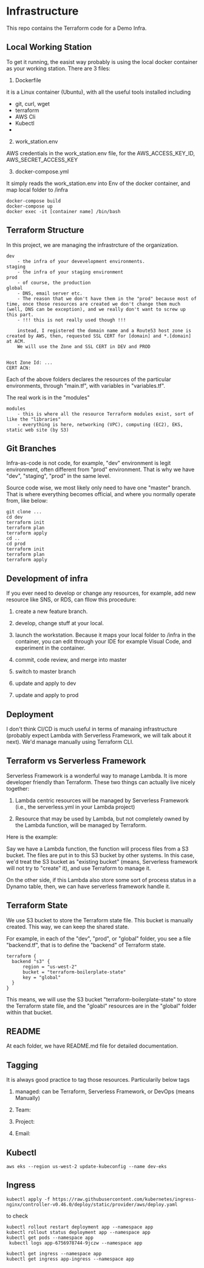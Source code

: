 
# Infrastructure

This repo contains the Terraform code for a Demo Infra.

## Local Working Station

To get it running, the easist way probably is using the local docker container as your working station. There are 3 files:

1. Dockerfile

it is a Linux container (Ubuntu), with all the useful tools installed including

* git, curl, wget
* terraform
* AWS Cli
* Kubectl
* 

2. work_station.env

AWS credentials in the work_station.env file, for the AWS_ACCESS_KEY_ID, AWS_SECRET_ACCESS_KEY

3. docker-compose.yml

It simply reads the work_station.env into Env of the docker container, and map local folder to /infra

````
docker-compose build
docker-compose up
docker exec -it [container name] /bin/bash
````

## Terraform Structure

In this project, we are managing the infrastrcture of the organization.

````
dev
    - the infra of your devevelopment environments.
staging
    - the infra of your staging environment
prod
    - of course, the production
global
    - DNS, email server etc.
    - The reason that we don't have them in the "prod" because most of time, once those resources are created we don't change them much (well, DNS can be exception), and we really don't want to screw up this part.
    - !!! this is not really used though !!!

    instead, I registered the domain name and a Route53 host zone is created by AWS, then, requested SSL CERT for [domain] and *.[domain] at ACM.
    We will use the Zone and SSL CERT in DEV and PROD
````

````

Host Zone Id: ...
CERT ACN: 
````
Each of the above folders declares the resources of the particular environments, through "main.tf", with variables in "variables.tf".

The real work is in the "modules"

````
modules
    - this is where all the resource Terraform modules exist, sort of like the "libraries"
    - everything is here, networking (VPC), computing (EC2), EKS, static web site (by S3)
````

## Git Branches

Infra-as-code is not code, for example, "dev" environment is legit environment, often different from "prod" environment. That is why we have "dev", "staging", "prod" in the same level.

Source code wise, we most likely only need to have one "master" branch. That is where everything becomes official, and where you normally operate from, like below:

````
git clone ...
cd dev
terraform init
terraform plan
terraform apply
cd ..
cd prod
terraform init
terraform plan
terraform apply
````


## Development of infra

If you ever need to develop or change any resources, for example, add new resource like SNS, or RDS, can fllow this procedure:

1. create a new feature branch.

2. develop, change stuff at your local.

3. launch the workstation. Because it maps your local folder to /infra in the container, you can edit through your IDE for example Visual Code, and experiment in the container.

4. commit, code review, and merge into master

5. switch to master branch

6. update and apply to dev

7. update and apply to prod

## Deployment

I don't think CI/CD is much useful in terms of manaing infrastructure (probably expect Lambda with Serverless Framework, we will talk about it next). We'd manage manually using Terraform CLI.

## Terraform vs Serverless Framework

Serverless Framework is a wonderful way to manage Lambda. It is more developer friendly than Terraform. These two things can actually live nicely together:

1. Lambda centric resources will be managed by Serverless Framework (i.e., the serverless.yml in your Lambda project)

2. Resource that may be used by Lambda, but not completely owned by the Lambda function, will be managed by Terraform. 

Here is the example:

Say we have a Lambda function, the function will process files from a S3 bucket. The files are put in to this S3 bucket by other systems. In this case, we'd treat the S3 bucket as "existing bucket" (means, Serverless framework will not try to "create" it), and use Terraform to manage it.

On the other side, if this Lambda also store some sort of process status in a Dynamo table, then, we can have serverless framework handle it.

## Terraform State

We use S3 bucket to store the Terraform state file. This bucket is manually created. This way, we can keep the shared state.

For example, in each of the "dev", "prod", or "global" folder, you see a file "backend.tf", that is to define the "backend" of Terraform state.

````
terraform {
  backend "s3" {
      region = "us-west-2"
      bucket = "terraform-boilerplate-state"
      key = "global"
  }
}
````

This means, we will use the S3 bucket "terraform-boilerplate-state" to store the Terraform state file, and the "gloabl" resources are in the "global" folder within that bucket.

## README

At each folder, we have README.md file for detailed documentation.

## Tagging

It is always good practice to tag those resources. Particularily below tags

1. managed: can be Terraform, Serverless Framework, or DevOps (means Manually)

2. Team:

3. Project:

4. Email:

## Kubectl
````
aws eks --region us-west-2 update-kubeconfig --name dev-eks
````

## Ingress

````
kubectl apply -f https://raw.githubusercontent.com/kubernetes/ingress-nginx/controller-v0.46.0/deploy/static/provider/aws/deploy.yaml
````

to check
````
kubectl rollout restart deployment app --namespace app
kubectl rollout status deployment app --namespace app
kubectl get pods --namespace app
 kubectl logs app-6756978744-9jczw --namespace app

kubectl get ingress --namespace app
kubectl get ingress app-ingress --namespace app
````